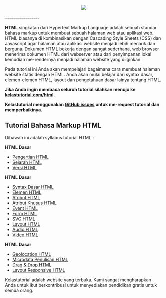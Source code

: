 <div align="center">
  <img src="https://kelastutorial.com/images/html-logo.png"><br><br>
</div>
-----------------

**HTML** singkatan dari Hypertext Markup Language adalah sebuah standar bahasa markup untuk membuat sebuah halaman web atau aplikasi web. HTML biasanya di kombinasikan dengan Cascading Style Sheets (CSS) dan Javascript agar halaman atau aplikasi website menjadi lebih menarik dan berguna. Dokumen HTML bekerja dengan sangat sederhana, web browser menerima dokumen HTML dari webserver atau dari penyimpanan lokal kemudian me-rendernya menjadi halaman website yang diiginkan.

Pada tutorial ini Anda akan mempelajari bagaimana cara membuat halaman website statis dengan HTML. Anda akan mulai belajar dari syntax dasar, elemen-elemen HTML, layout dan pengetahuan dasar lainya tentang HTML.

**Jika Anda ingin membaca seluruh tutorial silahkan menuju ke [kelastutorial.com/html](https://kelastutorial.com/html).**

**Kelastutorial menggunakan [GitHub issues](https://github.com/kelastutorial/html-tutorial/issues) untuk me-request tutorial dan memperbaikinya.**

## Tutorial Bahasa Markup HTML

Dibawah ini adalah syllabus tutorial HTML :

 **HTML Dasar**
* [Pengertian HTML](https://kelastutorial.com/html/)
* [Sejarah HTML](https://kelastutorial.com/html/)
* [Versi HTML](https://kelastutorial.com/html/)

 **HTML Dasar**
* [Syntax Dasar HTML](https://kelastutorial.com/html/)
* [Elemen HTML](https://kelastutorial.com/html/)
* [Atribut HTML](https://kelastutorial.com/html/)
* [Atribut Khusus HTML](https://kelastutorial.com/html/)
* [Event HTML](https://kelastutorial.com/html/)
* [Form HTML](https://kelastutorial.com/html/)
* [SVG HTML](https://kelastutorial.com/html/)
* [Layout HTML](https://kelastutorial.com/html/)
* [Audio HTML](https://kelastutorial.com/html/)
* [Video HTML](https://kelastutorial.com/html/)

 **HTML Dasar**
* [Geolocation HTML](https://kelastutorial.com/html/)
* [Microdata Penulisan HTML](https://kelastutorial.com/html/)
* [Drag & Drop HTML](https://kelastutorial.com/html/)
* [Layout Responsive HTML](https://kelastutorial.com/html)



Kelastutorial adalah website yang terbuka. Kami sangat mengharapkan Anda untuk ikut berkontribusi untuk menyediakan pendidikan gratis untuk semua orang.
